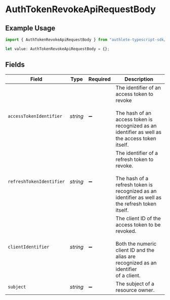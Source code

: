 # AuthTokenRevokeApiRequestBody

## Example Usage

```typescript
import { AuthTokenRevokeApiRequestBody } from "authlete-typescript-sdk/models/operations";

let value: AuthTokenRevokeApiRequestBody = {};
```

## Fields

| Field                                                                                                                                          | Type                                                                                                                                           | Required                                                                                                                                       | Description                                                                                                                                    |
| ---------------------------------------------------------------------------------------------------------------------------------------------- | ---------------------------------------------------------------------------------------------------------------------------------------------- | ---------------------------------------------------------------------------------------------------------------------------------------------- | ---------------------------------------------------------------------------------------------------------------------------------------------- |
| `accessTokenIdentifier`                                                                                                                        | *string*                                                                                                                                       | :heavy_minus_sign:                                                                                                                             | The identifier of an access token to revoke<br/><br/>The hash of an access token is recognized as an identifier as well as the access token itself.<br/> |
| `refreshTokenIdentifier`                                                                                                                       | *string*                                                                                                                                       | :heavy_minus_sign:                                                                                                                             | The identifier of a refresh token to revoke.<br/><br/>The hash of a refresh token is recognized as an identifier as well as the refresh token itself.<br/> |
| `clientIdentifier`                                                                                                                             | *string*                                                                                                                                       | :heavy_minus_sign:                                                                                                                             | The client ID of the access token to be revoked.<br/><br/>Both the numeric client ID and the alias are recognized as an identifier<br/>of a client.<br/> |
| `subject`                                                                                                                                      | *string*                                                                                                                                       | :heavy_minus_sign:                                                                                                                             | The subject of a resource owner.<br/>                                                                                                          |